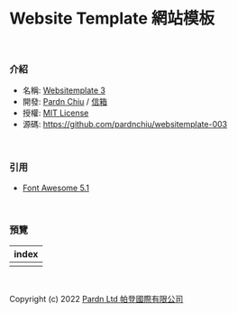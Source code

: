# Website Template 網站模板

<br>

### 介紹

- 名稱: [Websitemplate 3](https://pardnchiu.github.io/websitemplate-003/)
- 開發: [Pardn Chiu](https://facebook.com/chiuchingwei) / [信箱](mailto:chiuchingwei@icloud.com)
- 授權: [MIT License](./LICENSE)
- 源碼: https://github.com/pardnchiu/websitemplate-003

<br>

### 引用

- [Font Awesome 5.1](https://fontawesome.com)

<br>

### 預覽

| index |
|---|
|  |

<br>

Copyright (c) 2022 [Pardn Ltd 帕登國際有限公司](https://facebook.com/pardnltd)
